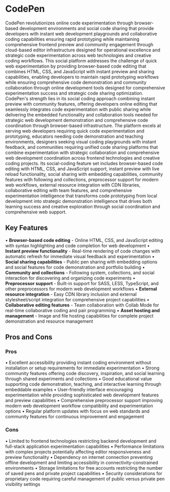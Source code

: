 # CodePen

CodePen revolutionizes online code experimentation through browser-based development environments and social code sharing that provide developers with instant web development playgrounds and collaborative coding capabilities ensuring rapid prototyping while maintaining comprehensive frontend preview and community engagement through cloud-based editor infrastructure designed for operational excellence and strategic code experimentation across web technologies and creative coding workflows. This social platform addresses the challenge of quick web experimentation by providing browser-based code editing that combines HTML, CSS, and JavaScript with instant preview and sharing capabilities, enabling developers to maintain rapid prototyping workflows while ensuring comprehensive code demonstration and community collaboration through online development tools designed for comprehensive experimentation success and strategic code sharing optimization. CodePen's strength lies in its social coding approach combining instant preview with community features, offering developers online editing that seamlessly integrates code experimentation with public sharing while delivering the embedded functionality and collaboration tools needed for strategic web development demonstration and comprehensive code coordination through browser-based infrastructure. The platform excels at serving web developers requiring quick code experimentation and prototyping, educators needing code demonstration and teaching environments, designers seeking visual coding playgrounds with instant feedback, and communities requiring unified code sharing platforms that combine experimentation with strategic collaboration and comprehensive web development coordination across frontend technologies and creative coding projects. Its social-coding feature set includes browser-based code editing with HTML, CSS, and JavaScript support, instant preview with live reload functionality, social sharing with embedding capabilities, community features with following and collections, preprocessor support for modern web workflows, external resource integration with CDN libraries, collaborative editing with team features, and comprehensive experimentation intelligence that transforms code prototyping from local development into strategic demonstration intelligence that drives both learning success and creative exploration through social coordination and comprehensive web support.

## Key Features

• **Browser-based code editing** - Online HTML, CSS, and JavaScript editing with syntax highlighting and code completion for web development
• **Instant preview functionality** - Real-time rendering of code changes with automatic refresh for immediate visual feedback and experimentation
• **Social sharing capabilities** - Public pen sharing with embedding options and social features for code demonstration and portfolio building
• **Community and collections** - Following system, collections, and social interaction for discovering and organizing code experiments
• **Preprocessor support** - Built-in support for SASS, LESS, TypeScript, and other preprocessors for modern web development workflows
• **External resource integration** - Easy CDN library inclusion and external stylesheet/script integration for comprehensive project capabilities
• **Collaborative editing features** - Team collaboration with Collab Mode for real-time collaborative coding and pair programming
• **Asset hosting and management** - Image and file hosting capabilities for complete project demonstration and resource management

## Pros and Cons

### Pros
• Excellent accessibility providing instant coding environment without installation or setup requirements for immediate experimentation
• Strong community features offering code discovery, inspiration, and social learning through shared experiments and collections
• Good educational value supporting code demonstration, teaching, and interactive learning through embeddable examples
• User-friendly interface encouraging experimentation while providing sophisticated web development features and preview capabilities
• Comprehensive preprocessor support improving modern web development workflow compatibility and experimentation options
• Regular platform updates with focus on web standards and community features for continuous improvement and engagement

### Cons
• Limited to frontend technologies restricting backend development and full-stack application experimentation capabilities
• Performance limitations with complex projects potentially affecting editor responsiveness and preview functionality
• Dependency on internet connection preventing offline development and limiting accessibility in connectivity-constrained environments
• Storage limitations for free accounts restricting the number of saved pens and private project capabilities
• Security considerations for proprietary code requiring careful management of public versus private pen visibility settings
